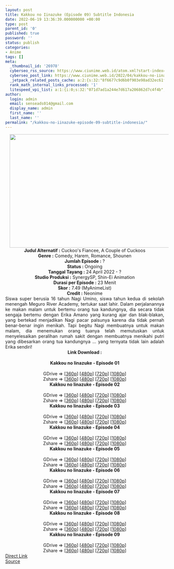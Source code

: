 ```yaml
---
layout: post
title: Kakkou no Iinazuke (Episode 09) Subtitle Indonesia
date: 2022-06-19 13:36:39.000000000 +00:00
type: post
parent_id: '0'
published: true
password: ''
status: publish
categories:
- Anime
tags: []
meta:
  _thumbnail_id: '26978'
  cyberseo_rss_source: https://www.ciunime.web.id/atom.xml?start-index=1
  cyberseo_post_link: https://www.ciunime.web.id/2022/04/kakkou-no-iinazuke-subtitle-indonesia.html
  _jetpack_related_posts_cache: a:2:{s:32:"8f6677c9d6b0f903e98ad32ec61f8deb";a:2:{s:7:"expires";i:1656316355;s:7:"payload";a:3:{i:0;a:1:{s:2:"id";i:27063;}i:1;a:1:{s:2:"id";i:26867;}i:2;a:1:{s:2:"id";i:25887;}}}s:32:"e745d337048ecd7941c1b10633e8cdec";a:2:{s:7:"expires";i:1656334883;s:7:"payload";a:3:{i:0;a:1:{s:2:"id";i:27063;}i:1;a:1:{s:2:"id";i:26867;}i:2;a:1:{s:2:"id";i:26761;}}}}
  rank_math_internal_links_processed: '1'
  litespeed_vpi_list: a:1:{i:0;s:32:"071d7ad1a244e7d617a206862d7c4f4b";}
author:
  login: admin
  email: senseads014@gmail.com
  display_name: admin
  first_name: ''
  last_name: ''
permalink: "/kakkou-no-iinazuke-episode-09-subtitle-indonesia/"
---
```

<div class="separator" style="clear: both; text-align: center;"><a href="https://blogger.googleusercontent.com/img/b/R29vZ2xl/AVvXsEgoSahSScPcsweUyPzSQM96ybZgeZLey1gn5H4HOvNPZ0WyZCkjKAJCaSyh3vp5uHLwCuGYw0i0baie4usILOGjD5R_wXKL-z9mrKg4qOU9hGn24q5cvhiSKcIYShbBH9PMoin-FTbzO3PEp2YlSzoGBBTfi1Zac7Q7_xVbHAHA4mxH3ur6k_Bnbs1G/s1280/Kakkou%20no%20Iinazuke.jpg" style="margin-left: 1em; margin-right: 1em;"><img border="0" data-original-height="720" data-original-width="1280" height="360" src="{{ site.baseurl }}/assets/2022/06/Kakkou%20no%20Iinazuke.jpg" width="640" /></a></div>
<div class="separator" style="clear: both; text-align: center;"></div>
<div style="text-align: center;"><b>Judul</b><b><b> Alternatif</b> :</b> Cuckoo's Fiancee,&nbsp;A Couple of Cuckoos</div>
<div style="text-align: center;"><b><b>Genre :</b></b> Comedy, Harem, Romance, Shounen</div>
<div style="text-align: center;"><b>Jumlah Episode :</b> ?<br /><b>Status :&nbsp;</b>Ongoing<br /><b>Tanggal Tayang :</b> 24 April&nbsp;2022 - ?<br /><b>Studio Produksi :</b>&nbsp;SynergySP, Shin-Ei Animation<br /><b>Durasi per Episode :</b> 23 Menit</div>
<div style="text-align: center;"><b>Skor :</b> 7.49 (MyAnimeList)</div>
<div style="text-align: center;"><b>Credit :</b>&nbsp;Neonime</div>
<div style="text-align: center;"></div>
<div style="text-align: justify;">Siswa super berusia 16 tahun Nagi Umino, siswa tahun kedua di sekolah menengah Meguro River Academy, tertukar saat lahir. Dalam perjalanannya ke makan malam untuk bertemu orang tua kandungnya, dia secara tidak sengaja bertemu dengan Erika Amano yang kurang ajar dan blak-blakan, yang bertekad menjadikan Nagi pacar palsunya karena dia tidak pernah benar-benar ingin menikah. Tapi begitu Nagi membuatnya untuk makan malam, dia menemukan orang tuanya telah memutuskan untuk menyelesaikan peralihan rumah sakit dengan membuatnya menikahi putri yang dibesarkan orang tua kandungnya ... yang ternyata tidak lain adalah Erika sendiri!</div>
<div style="text-align: justify;"></div>
<div style="text-align: justify;"></div>
<div style="text-align: center;">
<div style="text-align: center;">
<div style="text-align: left;">
<div style="text-align: center;"><b>Link Download :</b></div>
<div style="text-align: center;"><b><br /></b></div>
<div style="text-align: center;"><span style="text-align: left;"><b>Kakkou no Iinazuke&nbsp;</b></span><b>- Episode 01</b></div>
<div style="text-align: center;"><b><br /></b></div>
<div style="text-align: center;">GDrive =&gt; [<a href="http://www.solidfiles.com/v/GWMnm3j5vN2xP" target="_blank" rel="noopener">360p</a>] [<a href="https://acefile.co/f/73863825/neonime_kakkou-01-480p-zip" target="_blank" rel="noopener">480p</a>] [<a href="https://acefile.co/f/73863993/neonime_kakkou-01-720p-zip" target="_blank" rel="noopener">720p</a>] [<a href="https://acefile.co/f/73864265/neonime_kakkou-01-1080p-zip" target="_blank" rel="noopener">1080p</a>]</div>
<div style="text-align: center;">Zshare =&gt; [<a href="https://www96.zippyshare.com/v/PWbYnhH1/file.html" target="_blank" rel="noopener">360p</a>] [<a href="https://www103.zippyshare.com/v/M1P9Z4C9/file.html" target="_blank" rel="noopener">480p</a>] [<a href="https://www2.zippyshare.com/v/XIRXhmVs/file.html" target="_blank" rel="noopener">720p</a>] [<a href="https://www97.zippyshare.com/v/hnNUwpRY/file.html" target="_blank" rel="noopener">1080p</a>]</div>
<div style="text-align: center;"></div>
<div style="text-align: center;">
<div><span style="text-align: left;"><b>Kakkou no Iinazuke&nbsp;</b></span><b>- Episode 02</b></div>
<div><b><br /></b></div>
<div>GDrive =&gt; [<a href="http://www.solidfiles.com/v/8ZjMkyNXL2jG4" target="_blank" rel="noopener">360p</a>] [<a href="https://acefile.co/f/73864618/neonime_kakkou-02-480p-zip" target="_blank" rel="noopener">480p</a>] [<a href="https://acefile.co/f/73864765/neonime_kakkou-02-720p-zip" target="_blank" rel="noopener">720p</a>] [<a href="https://acefile.co/f/73865047/neonime_kakkou-02-1080p-zip" target="_blank" rel="noopener">1080p</a>]</div>
<div>Zshare =&gt; [<a href="https://www20.zippyshare.com/v/pKYo2mZk/file.html" target="_blank" rel="noopener">360p</a>] [<a href="https://www113.zippyshare.com/v/MFopLyTQ/file.html" target="_blank" rel="noopener">480p</a>] [<a href="https://www66.zippyshare.com/v/Cz3r46VR/file.html" target="_blank" rel="noopener">720p</a>] [<a href="https://www98.zippyshare.com/v/vTkHqJfv/file.html" target="_blank" rel="noopener">1080p</a>]</div>
<div></div>
<div>
<div><span style="text-align: left;"><b>Kakkou no Iinazuke&nbsp;</b></span><b>- Episode 03</b></div>
<div><b><br /></b></div>
<div>GDrive =&gt; [<a href="http://www.solidfiles.com/v/W8PnBnL2QgGjP" target="_blank" rel="noopener">360p</a>] [<a href="https://acefile.co/f/74310832/neonime_kakkou-03-480p-zip" target="_blank" rel="noopener">480p</a>] [<a href="https://acefile.co/f/74310966/neonime_kakkou-03-720p-zip" target="_blank" rel="noopener">720p</a>] [<a href="https://acefile.co/f/74311322/neonime_kakkou-03-1080p-zip" target="_blank" rel="noopener">1080p</a>]</div>
<div>Zshare =&gt; [<a href="https://www98.zippyshare.com/v/l4QjVYDg/file.html" target="_blank" rel="noopener">360p</a>] [<a href="https://www80.zippyshare.com/v/dagUpwMJ/file.html" target="_blank" rel="noopener">480p</a>] [<a href="https://www19.zippyshare.com/v/r6vTS8C7/file.html" target="_blank" rel="noopener">720p</a>] [<a href="https://www15.zippyshare.com/v/Jdc0RR00/file.html" target="_blank" rel="noopener">1080p</a>]</div>
</div>
<div></div>
<div>
<div><span style="text-align: left;"><b>Kakkou no Iinazuke&nbsp;</b></span><b>- Episode 04</b></div>
<div><b><br /></b></div>
<div>GDrive =&gt; [<a href="https://www.mp4upload.com/d372kgl50z74" target="_blank" rel="noopener">360p</a>] [<a href="https://acefile.co/f/74814352/neonime_perjodohan_gaje_-_04-480p-zip" target="_blank" rel="noopener">480p</a>] [<a href="https://acefile.co/f/74814515/neonime_perjodohan_gaje_-_04-720p-zip" target="_blank" rel="noopener">720p</a>] [<a href="https://acefile.co/f/74814739/neonime_perjodohan_gaje_-_04-1080p-zip" target="_blank" rel="noopener">1080p</a>]</div>
<div>Zshare =&gt; [<a href="https://www116.zippyshare.com/v/Yc0TVcbs/file.html" target="_blank" rel="noopener">360p</a>] [<a href="https://www119.zippyshare.com/v/Y6oh56oe/file.html" target="_blank" rel="noopener">480p</a>] [<a href="https://www86.zippyshare.com/v/ecUvVJAQ/file.html" target="_blank" rel="noopener">720p</a>] [<a href="https://www4.zippyshare.com/v/V83xvxoF/file.html" target="_blank" rel="noopener">1080p</a>]</div>
</div>
<div></div>
<div>
<div><span style="text-align: left;"><b>Kakkou no Iinazuke&nbsp;</b></span><b>- Episode 05</b></div>
<div><b><br /></b></div>
<div>GDrive =&gt; [<a href="https://www.mp4upload.com/cgi5q706mfnh" target="_blank" rel="noopener">360p</a>] [<a href="https://acefile.co/f/75292880/neonime_perjodohan_gaje_-_05-480p-zip" target="_blank" rel="noopener">480p</a>] [<a href="https://acefile.co/f/75293021/neonime_perjodohan_gaje_-_05-720p-zip" target="_blank" rel="noopener">720p</a>] [<a href="https://acefile.co/f/75293228/neonime_perjodohan_gaje_-_05-1080p-zip" target="_blank" rel="noopener">1080p</a>]</div>
<div>Zshare =&gt; [<a href="https://www14.zippyshare.com/v/YGb1z82u/file.html" target="_blank" rel="noopener">360p</a>] [<a href="https://www37.zippyshare.com/v/qsaEDBNy/file.html" target="_blank" rel="noopener">480p</a>] [<a href="https://www119.zippyshare.com/v/MX4YUs5D/file.html" target="_blank" rel="noopener">720p</a>] [<a href="https://www25.zippyshare.com/v/HOqf2QSP/file.html" target="_blank" rel="noopener">1080p</a>]</div>
</div>
<div></div>
<div>
<div><span style="text-align: left;"><b>Kakkou no Iinazuke&nbsp;</b></span><b>- Episode 06</b></div>
<div><b><br /></b></div>
<div>GDrive =&gt; [<a href="http://www.solidfiles.com/v/RPBdpaRG623pK" target="_blank" rel="noopener">360p</a>] [<a href="https://acefile.co/f/76667100/neonime_kakkou-06-480p-zip" target="_blank" rel="noopener">480p</a>] [<a href="https://acefile.co/f/76667545/neonime_kakkou-06-720p-zip" target="_blank" rel="noopener">720p</a>] [<a href="https://acefile.co/f/76668066/neonime_kakkou-06-1080p-zip" target="_blank" rel="noopener">1080p</a>]</div>
<div>Zshare =&gt; [<a href="https://www49.zippyshare.com/v/7JFjE911/file.html" target="_blank" rel="noopener">360p</a>] [<a href="https://www35.zippyshare.com/v/SJQfqEZM/file.html" target="_blank" rel="noopener">480p</a>] [<a href="https://www47.zippyshare.com/v/MqdCwRg1/file.html" target="_blank" rel="noopener">720p</a>] [<a href="https://www116.zippyshare.com/v/i8deoaW6/file.html" target="_blank" rel="noopener">1080p</a>]</div>
</div>
<div></div>
<div>
<div><span style="text-align: left;"><b>Kakkou no Iinazuke&nbsp;</b></span><b>- Episode 07</b></div>
<div><b><br /></b></div>
<div>GDrive =&gt; [<a href="http://www.solidfiles.com/v/RPByeAgkzj43e" target="_blank" rel="noopener">360p</a>] [<a href="https://acefile.co/f/76668618/neonime_kakkou-07-480p-zip" target="_blank" rel="noopener">480p</a>] [<a href="https://acefile.co/f/76669025/neonime_kakkou-07-720p-zip" target="_blank" rel="noopener">720p</a>] [<a href="https://acefile.co/f/76678424/neonime_kakkou-07-1080p-zip" target="_blank" rel="noopener">1080p</a>]</div>
<div>Zshare =&gt; [<a href="https://www93.zippyshare.com/v/u2n3y174/file.html" target="_blank" rel="noopener">360p</a>] [<a href="https://www92.zippyshare.com/v/rc5X8hxv/file.html" target="_blank" rel="noopener">480p</a>] [<a href="https://www101.zippyshare.com/v/KACBhich/file.html" target="_blank" rel="noopener">720p</a>] [<a href="https://www27.zippyshare.com/v/6ofThgMR/file.html" target="_blank" rel="noopener">1080p</a>]</div>
</div>
<div></div>
<div>
<div><span style="text-align: left;"><b>Kakkou no Iinazuke&nbsp;</b></span><b>- Episode 08</b></div>
<div><b><br /></b></div>
<div>GDrive =&gt; [<a href="http://www.solidfiles.com/v/DVY2GpnD4MB7X" target="_blank" rel="noopener">360p</a>] [<a href="https://acefile.co/f/76830217/neonime_kakkou-08-480p-zip" target="_blank" rel="noopener">480p</a>] [<a href="https://acefile.co/f/76831016/neonime_kakkou-08-720p-zip" target="_blank" rel="noopener">720p</a>] [<a href="https://acefile.co/f/76831447/neonime_kakkou-08-1080p-zip" target="_blank" rel="noopener">1080p</a>]</div>
<div>Zshare =&gt; [<a href="https://www100.zippyshare.com/v/Jdny8ny8/file.html" target="_blank" rel="noopener">360p</a>] [<a href="https://www109.zippyshare.com/v/bDF2e7u8/file.html" target="_blank" rel="noopener">480p</a>] [<a href="https://www33.zippyshare.com/v/5mrbbSc2/file.html" target="_blank" rel="noopener">720p</a>] [<a href="https://www11.zippyshare.com/v/oxgwQkh4/file.html" target="_blank" rel="noopener">1080p</a>]</div>
</div>
<div></div>
<div>
<div><span style="text-align: left;"><b>Kakkou no Iinazuke&nbsp;</b></span><b>- Episode 09</b></div>
<div><b><br /></b></div>
<div>GDrive =&gt; [<a href="http://www.solidfiles.com/v/PkMk7vXeXZ4ry" target="_blank" rel="noopener">360p</a>] [<a href="https://acefile.co/f/77340706/neonime_kakkouh-09-480p-zip" target="_blank" rel="noopener">480p</a>] [<a href="https://acefile.co/f/77340968/neonime_kakkouh-09-720p-zip" target="_blank" rel="noopener">720p</a>] [<a href="https://acefile.co/f/77341324/neonime_kakkouh-09-1080p-zip" target="_blank" rel="noopener">1080p</a>]</div>
<div>Zshare =&gt; [<a href="https://www78.zippyshare.com/v/F9l7lSZD/file.html" target="_blank" rel="noopener">360p</a>] [<a href="https://www71.zippyshare.com/v/DfRsKeH8/file.html" target="_blank" rel="noopener">480p</a>] [<a href="https://www67.zippyshare.com/v/HT3cXQJ1/file.html" target="_blank" rel="noopener">720p</a>] [<a href="https://www10.zippyshare.com/v/eYE1oEvC/file.html" target="_blank" rel="noopener">1080p</a>]</div>
</div>
</div>
</div>
</div>
</div>
<link rel="stylesheet" href="https://cdnjs.cloudflare.com/ajax/libs/font-awesome/4.7.0/css/font-awesome.min.css" />
<div class="divbtn"> <a href="https://handymansurrender.com/fihup8buzv?key=94550f7ce39444073321dde3b8782f97" class="btn"><i class="fa fa-download"></i> Direct Link</a> <br /><a href="https://www.ciunime.web.id/2022/04/kakkou-no-iinazuke-subtitle-indonesia.html">Source</a> </div>
